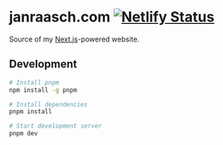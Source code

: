 # janraasch.com [![Netlify Status](https://api.netlify.com/api/v1/badges/23363270-8329-45cf-8f77-14d5544e0c26/deploy-status)](https://app.netlify.com/sites/lucid-leakey-72209b/deploys)

Source of my [Next.js](https://nextjs.org)-powered website.

## Development

```bash
# Install pnpm
npm install -g pnpm

# Install dependencies
pnpm install

# Start development server
pnpm dev
```